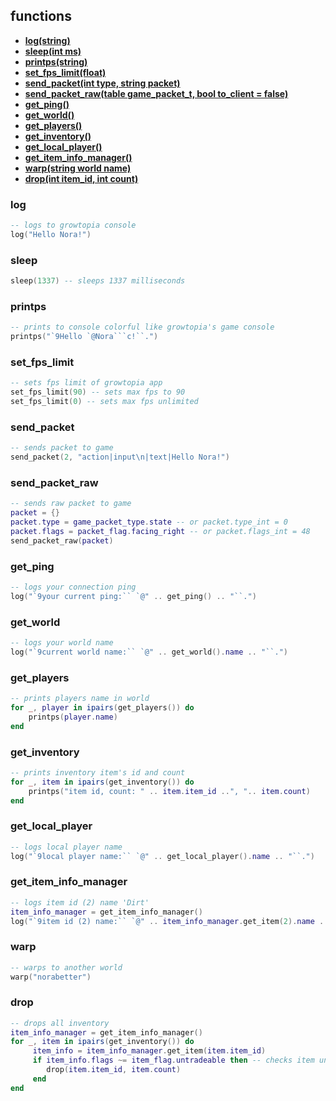 ## functions
* **[log(string)](#log)**
* **[sleep(int ms)](#sleep)**
* **[printps(string)](#printps)**
* **[set_fps_limit(float)](#set_fps_limit)**
* **[send_packet(int type, string packet)](#send_packet)**
* **[send_packet_raw(table game_packet_t, bool to_client = false)](#send_packet_raw)**
* **[get_ping()](#get_ping)**
* **[get_world()](#get_world)**
* **[get_players()](#get_players)**
* **[get_inventory()](#get_inventory)**
* **[get_local_player()](#get_local_player)**
* **[get_item_info_manager()](#get_item_info_manager)**
* **[warp(string world name)](#warp)**
* **[drop(int item_id, int count)](#drop)**

### log
```lua
-- logs to growtopia console
log("Hello Nora!")
```

### sleep
```lua
sleep(1337) -- sleeps 1337 milliseconds
```

### printps
```lua
-- prints to console colorful like growtopia's game console
printps("`9Hello `@Nora```c!``.")
```

### set_fps_limit
```lua
-- sets fps limit of growtopia app
set_fps_limit(90) -- sets max fps to 90
set_fps_limit(0) -- sets max fps unlimited
```

### send_packet
```lua
-- sends packet to game
send_packet(2, "action|input\n|text|Hello Nora!")
```

### send_packet_raw
```lua
-- sends raw packet to game
packet = {}
packet.type = game_packet_type.state -- or packet.type_int = 0
packet.flags = packet_flag.facing_right -- or packet.flags_int = 48
send_packet_raw(packet) 
```

### get_ping
```lua
-- logs your connection ping
log("`9your current ping:`` `@" .. get_ping() .. "``.")
```

### get_world
```lua
-- logs your world name
log("`9current world name:`` `@" .. get_world().name .. "``.")
```

### get_players
```lua
-- prints players name in world
for _, player in ipairs(get_players()) do
    printps(player.name)
end
```

### get_inventory
```lua
-- prints inventory item's id and count
for _, item in ipairs(get_inventory()) do
    printps("item id, count: " .. item.item_id ..", ".. item.count)
end
```

### get_local_player
```lua
-- logs local player name
log("`9local player name:`` `@" .. get_local_player().name .. "``.")
```

### get_item_info_manager
```lua
-- logs item id (2) name 'Dirt' 
item_info_manager = get_item_info_manager()
log("`9item id (2) name:`` `@" .. item_info_manager.get_item(2).name .. "``.")
```

### warp
```lua
-- warps to another world
warp("norabetter")
```

### drop
```lua
-- drops all inventory
item_info_manager = get_item_info_manager()
for _, item in ipairs(get_inventory()) do
     item_info = item_info_manager.get_item(item.item_id)
     if item_info.flags ~= item_flag.untradeable then -- checks item untradeable or not
        drop(item.item_id, item.count)
     end
end
```




